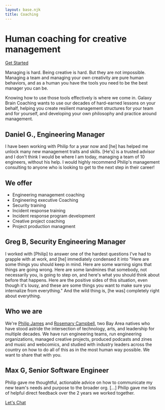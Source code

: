 ```yaml
---
layout: base.njk
title: Coaching
---
```


<h1 class="center">Human coaching for creative management</h2>
<div class="cta-container">
  <a class="button" href="mailto:hello@galaxbrain.co?subject=Coaching"><ion-icon name="people-outline"></ion-icon> Get Started</a>
</div>
<p>Managing is hard. Being creative is hard. But they are not impossible. Managing a team and managing your own creativity are pure human behaviors, and as a human you have the tools you need to be the best manager you can be.<p>
<p>Knowing how to use those tools effectively is where we come in. Galaxy Brain Coaching wants to use our decades of hard-earned lessons on your behalf, helping you create resilient management structures for your team and for yourself, and developing your own philosophy and practice around management.<p>

<section class="news-container">
  <h2 class="news-container-header">Daniel G., Engineering Manager</h2>
  <div class="news-container-body">
  <p>
  I have been working with Philip for a year now and [he] has helped me unlock many new management traits and skills. [He's] is a trusted advisor and I don't think I would be where I am today, managing a team of 10 engineers, without his help. I would highly recommend Philip's management consulting to anyone who is looking to get to the next step in their career!
  </p>
</section>

## We offer

 - Engineering management coaching
 - Engineering executive Coaching
 - Security training
 - Incident response training
 - Incident response program development
 - Creative project coaching
 - Project production managment

 <section class="news-container">
  <h2 class="news-container-header">Greg B, Security Engineering Manager</h2>
  <div class="news-container-body">
  <p>
  I worked with [Philip] to answer one of the hardest questions I've had to grapple with at work, and [he] immediately condensed it into "Here are some things you should keep in mind. Here are some warning signs that things are going wrong. Here are some landmines that somebody, not necessarily you, is going to step on, and here's what you should think about before that happens. Here are the positive sides of this situation, even though it's lousy, and these are some things you want to make sure you internalize from everything." And the wild thing is, [he was] completely right about everything.
  </p>
</section>

## Who we are

We're <a href="https://www.linkedin.com/in/phildini/">Philip James</a> and <a href="https://www.linkedin.com/in/rosemarydotworld/">Rosemary Campbell</a>, two Bay Area natives who have stood astride the intersection of technology, arts, and leadership for multiple decades. We have run engineering teams, run engineering organizations, managed creative projects, produced podcasts and zines and music and webcomics, and studied with industry leaders across the country on how to do all of this as in the most human way possible. We want to share that with you.

<section class="news-container">
  <h2 class="news-container-header">Max G, Senior Software Engineer</h2>
  <div class="news-container-body">
  <p>Philip gave me thoughtful, actionable advice on how to communicate my new team's needs and purpose to the broader org. [...] Philip gave me lots of helpful direct feedback over the 2 years we worked together.
  </p>
</section>

<div class="cta-container">
  <a class="button" href="mailto:hello@galaxbrain.co?subject=Coaching"><ion-icon name="chatbubbles-outline"></ion-icon> Let's Chat</a>
</div>